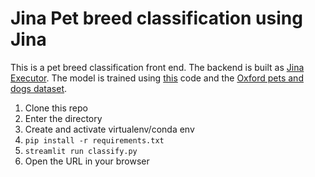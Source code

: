 # Jina Pet breed classification using Jina

This is a pet breed classification front end. The backend is built as [Jina Executor](https://github.com/Bashirkazimi/executor-pet-breed-classifier). The model is trained using [this](https://github.com/Bashirkazimi/pet-breed-classification) code and the [Oxford pets and dogs dataset](https://www.kaggle.com/zippyz/cats-and-dogs-breeds-classification-oxford-dataset).


1. Clone this repo
2. Enter the directory
3. Create and activate virtualenv/conda env
4. `pip install -r requirements.txt`
5. `streamlit run classify.py`
6. Open the URL in your browser
